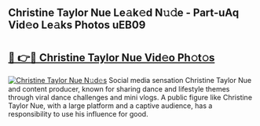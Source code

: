 ## Christine Taylor Nue Le𝚊k𝚎d N𝚞𝚍e - Part-uAq Vid𝚎o Le𝚊ks Photos uEB09

# <h2><a href="http://fb5gc7.evod.top/?m=Christine+Taylor+Nue">🔗 👉🔴 Christine Taylor Nue Vid𝚎o Ph𝚘t𝚘s</a></h2>

[![Christine Taylor Nue N𝚞d𝚎s](https://i.imgur.com/8V9OHl7.gif)](http://fb5gc7.evod.top/?m=Christine+Taylor+Nue)
Social media sensation Christine Taylor Nue and content producer, known for sharing dance and lifestyle themes through viral dance challenges and mini vlogs. A public figure like Christine Taylor Nue, with a large platform and a captive audience, has a responsibility to use his influence for good. 
